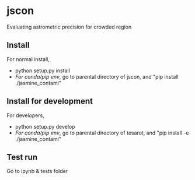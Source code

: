 # jscon
Evaluating astrometric precision for crowded region

## Install 
For normal install, 
* python setup.py install
* *For conda/pip env*, go to parental directory of jscon, and "pip install ./jasmine_contami"

## Install for development
For developers, 

* python setup.py develop
*  *For conda/pip env*, go to parental directory of tesarot, and "pip install -e ./jasmine_contami"

## Test run
Go to ipynb & tests folder

